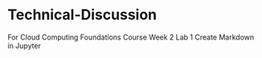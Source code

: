 # Technical-Discussion
For Cloud Computing Foundations Course Week 2 Lab 1 Create Markdown in Jupyter
